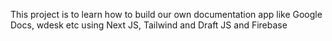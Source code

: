 This project is to learn how to build our own documentation app like Google Docs, wdesk etc using Next JS, Tailwind and Draft JS and Firebase 
